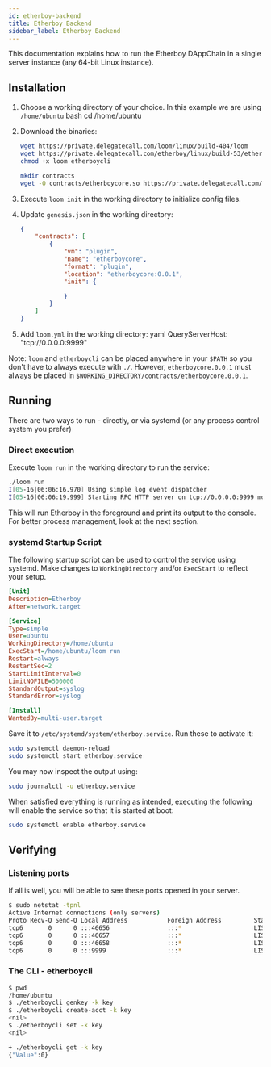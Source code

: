 ```yaml
---
id: etherboy-backend
title: Etherboy Backend
sidebar_label: Etherboy Backend
---
```

This documentation explains how to run the Etherboy DAppChain in a single server instance (any 64-bit Linux instance).

## Installation

1. Choose a working directory of your choice. In this example we are using `/home/ubuntu` 
        bash
        cd /home/ubuntu

2. Download the binaries:
    
    ```bash
    wget https://private.delegatecall.com/loom/linux/build-404/loom
    wget https://private.delegatecall.com/etherboy/linux/build-53/etherboycli
    chmod +x loom etherboycli
    
    mkdir contracts
    wget -O contracts/etherboycore.so https://private.delegatecall.com/etherboy/linux/build-53/etherboycore.0.0.1
    ```

3. Execute `loom init` in the working directory to initialize config files.
4. Update `genesis.json` in the working directory:
    
    ```json
    {
        "contracts": [
            {
                "vm": "plugin",
                "name": "etherboycore",
                "format": "plugin",
                "location": "etherboycore:0.0.1",
                "init": {
    
                }
            }
        ]
    }
    ```

5. Add `loom.yml` in the working directory: 
        yaml
        QueryServerHost: "tcp://0.0.0.0:9999"

Note: `loom` and `etherboycli` can be placed anywhere in your `$PATH` so you don't have to always execute with `./`. However, `etherboycore.0.0.1` must always be placed in `$WORKING_DIRECTORY/contracts/etherboycore.0.0.1`.

## Running

There are two ways to run - directly, or via systemd (or any process control system you prefer)

### Direct execution

Execute `loom run` in the working directory to run the service:

```bash
./loom run
I[05-16|06:06:16.970] Using simple log event dispatcher
I[05-16|06:06:19.999] Starting RPC HTTP server on tcp://0.0.0.0:9999 module=query-server
```

This will run Etherboy in the foreground and print its output to the console. For better process management, look at the next section.

### systemd Startup Script

The following startup script can be used to control the service using systemd. Make changes to `WorkingDirectory` and/or `ExecStart` to reflect your setup.

```ini
[Unit]
Description=Etherboy
After=network.target

[Service]
Type=simple
User=ubuntu
WorkingDirectory=/home/ubuntu
ExecStart=/home/ubuntu/loom run
Restart=always
RestartSec=2
StartLimitInterval=0
LimitNOFILE=500000
StandardOutput=syslog
StandardError=syslog

[Install]
WantedBy=multi-user.target
```

Save it to `/etc/systemd/system/etherboy.service`. Run these to activate it:

```bash
sudo systemctl daemon-reload
sudo systemctl start etherboy.service
```

You may now inspect the output using:

```bash
sudo journalctl -u etherboy.service
```

When satisfied everything is running as intended, executing the following will enable the service so that it is started at boot:

```bash
sudo systemctl enable etherboy.service
```

## Verifying

### Listening ports

If all is well, you will be able to see these ports opened in your server.

```bash
$ sudo netstat -tpnl
Active Internet connections (only servers)
Proto Recv-Q Send-Q Local Address           Foreign Address         State       PID/Program name
tcp6       0      0 :::46656                :::*                    LISTEN      14327/loom
tcp6       0      0 :::46657                :::*                    LISTEN      14327/loom
tcp6       0      0 :::46658                :::*                    LISTEN      14327/loom
tcp6       0      0 :::9999                 :::*                    LISTEN      14327/loom
```

### The CLI - etherboycli

```bash
$ pwd
/home/ubuntu
$ ./etherboycli genkey -k key
$ ./etherboycli create-acct -k key
<nil>
$ ./etherboycli set -k key
<nil>

+ ./etherboycli get -k key
{"Value":0}
```